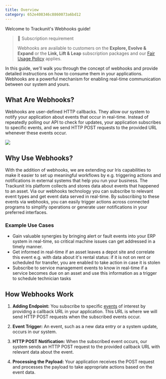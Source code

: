 ```yaml
---
title: Overview
category: 652e408346c8860073a6bd12
---
```

Welcome to Trackunit's Webhooks guide!

> 📘 Subscription requirement
>
> Webhooks are available to customers on the **Explore, Evolve & Expand** or the **Link, Lift & Leap** subscription packages and our [Fair Usage Policy](https://developers.trackunit.com/reference/rate-limit#fair-use-policy) applies.

In this guide, we'll walk you through the concept of webhooks and provide detailed instructions on how to consume them in your applications. Webhooks are a powerful mechanism for enabling real-time communication between our system and yours.

## What Are Webhooks?
Webhooks are user-defined HTTP callbacks. They allow our system to notify your application about events that occur in real-time. Instead of repeatedly polling our API to check for updates, your application subscribes to specific events, and we send HTTP POST requests to the provided URL whenever these events occur.

![](https://cdn.statically.io/gh/trackunit/developer-hub/master/guides/webhooks/webhooks-approach.png)

## Why Use Webhooks?
With the addition of webhooks, we are extending our Iris capabilities to make it easier to set up meaningful workflows by e.g. triggering actions and notifications in external systems that help you run your business. The Trackunit Iris platform collects and stores data about events that happened to an asset. Via our webhooks technology you can subscribe to relevant event types and get event data served in real-time. By subscribing to these events via webhooks, you can easily trigger actions across connected  programs to simplify operations or generate user notifications in your preferred interfaces. 

### Example Use Cases
- Gain valuable synergies by bringing alert or fault events into your ERP system in real-time, so critical machine issues can get addressed in a timely manner.
- Get informed in real-time if an asset leaves a depot site and correlate this event e.g. with data about it's rental status: if it is not on rent or scheduled for transfer, you are enabled to take action in case it is stolen
- Subscribe to service management events to know in real-time if a service becomes due on an asset and use this information as a trigger to schedule technician tasks

## How Webhooks Work
1. **Adding Endpoint:**
You subscribe to specific [events](https://developers.trackunit.com/docs/webhooks-event-catalog) of interest by providing a callback URL in your application. This URL is where we will send HTTP POST requests when the subscribed events occur.


2. **Event Trigger:**
   An event, such as a new data entry or a system update, occurs in our system.


3. **HTTP POST Notification:**
When the subscribed event occurs, our system sends an HTTP POST request to the provided callback URL with relevant data about the event.


4. **Processing the Payload:**
Your application receives the POST request and processes the payload to take appropriate actions based on the event data.
